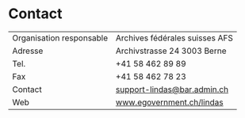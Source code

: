 # Contact

|                          |                                |
| ------------------------ | ------------------------------ |
| Organisation responsable | Archives fédérales suisses AFS |
| Adresse                  | Archivstrasse 24 3003 Berne    |
| Tel.                     | +41 58 462 89 89               |
| Fax                      | +41 58 462 78 23               |
| Contact                  | support-lindas@bar.admin.ch    |
| Web                      | www.egovernment.ch/lindas      |
